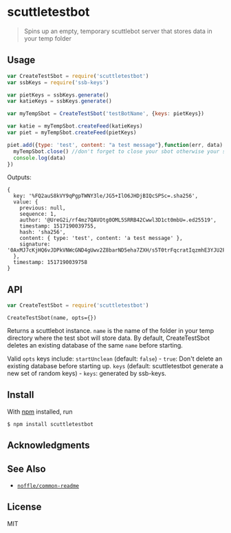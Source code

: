 # scuttletestbot

> Spins up an empty, temporary scuttlebot server that stores data in your temp folder


## Usage

```js
var CreateTestSbot = require('scuttletestbot')
var ssbKeys = require('ssb-keys')

var pietKeys = ssbKeys.generate()
var katieKeys = ssbKeys.generate()

var myTempSbot = CreateTestSbot('testBotName', {keys: pietKeys})

var katie = myTempSbot.createFeed(katieKeys)
var piet = myTempSbot.createFeed(pietKeys)

piet.add({type: 'test', content: "a test message"},function(err, data) {
  myTempSbot.close() //don't forget to close your sbot otherwise your script will never exit. ;)
  console.log(data)
})
```

Outputs:
```
{ 
  key: '%FQ2auS8kVY9qPgpTWNY3le/JG5+IlO6JHDjBIQcSPSc=.sha256',
  value: { 
    previous: null,
    sequence: 1,
    author: '@UreG2i/rf4mz7QAVOtg0OML5SRRB42Cwwl3D1ct0mbU=.ed25519',
    timestamp: 1517190039755,
    hash: 'sha256',
    content: { type: 'test', content: 'a test message' },
    signature: '0AxMJ7cKjHQ6vJDPkVNWcGND4gUwv2Z8barND5eha7ZXH/s5T0trFqcratIqzmhE3YJU2FY61Rf1S/Za2foLCA==.sig.ed25519' 
  },
  timestamp: 1517190039758 
}
  ```

## API

```js
var CreateTestSbot = require('scuttletestbot')
```

```
CreateTestSbot(name, opts={})
```
Returns a scuttlebot instance.
`name` is the name of the folder in your temp directory where the test sbot will store data.
By default, CreateTestSbot deletes an existing database of the same `name` before starting.

Valid `opts` keys include:
`startUnclean` (default: `false`) - `true`: Don't delete an existing database before starting up.
`keys` (default: scuttletestbot generate a new set of random keys) - `keys`: generated by ssb-keys.

## Install

With [npm](https://npmjs.org/) installed, run

```
$ npm install scuttletestbot
```

## Acknowledgments


## See Also

- [`noffle/common-readme`](https://github.com/noffle/common-readme)

## License

MIT

